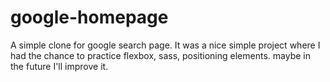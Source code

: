 # google-homepage
A simple clone for google search page.
It was a nice simple project where I had the chance to practice flexbox, sass, positioning elements.
maybe in the future I'll improve it.